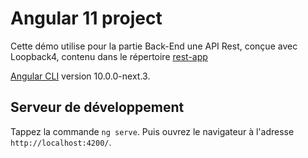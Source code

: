 # Angular 11 project

Cette démo utilise pour la partie Back-End une API Rest, conçue avec Loopback4, contenu dans le répertoire [rest-app](https://github.com/edouarddurandviel/rest-app)

[Angular CLI](https://github.com/angular/angular-cli) version 10.0.0-next.3.

## Serveur de développement

Tappez la commande `ng serve`. Puis ouvrez le navigateur à l'adresse `http://localhost:4200/`.

